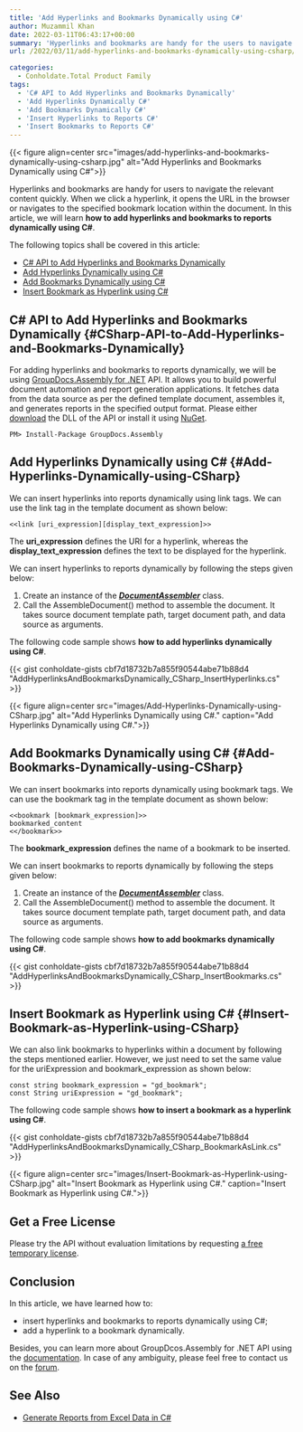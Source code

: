 ```yaml
---
title: 'Add Hyperlinks and Bookmarks Dynamically using C#'
author: Muzammil Khan
date: 2022-03-11T06:43:17+00:00
summary: 'Hyperlinks and bookmarks are handy for the users to navigate the relevant content quickly. In this article, you will learn **how to add hyperlinks and bookmarks to your reports dynamically using C#**.'
url: /2022/03/11/add-hyperlinks-and-bookmarks-dynamically-using-csharp/

categories:
  - Conholdate.Total Product Family
tags:
  - 'C# API to Add Hyperlinks and Bookmarks Dynamically'
  - 'Add Hyperlinks Dynamically C#'
  - 'Add Bookmarks Dynamically C#'
  - 'Insert Hyperlinks to Reports C#'
  - 'Insert Bookmarks to Reports C#'
---
```


{{< figure align=center src="images/add-hyperlinks-and-bookmarks-dynamically-using-csharp.jpg" alt="Add Hyperlinks and Bookmarks Dynamically using C#">}}
 
Hyperlinks and bookmarks are handy for users to navigate the relevant content quickly. When we click a hyperlink, it opens the URL in the browser or navigates to the specified bookmark location within the document. In this article, we will learn **how to add hyperlinks and bookmarks to reports dynamically using C#**.

The following topics shall be covered in this article:

  * [C# API to Add Hyperlinks and Bookmarks Dynamically][1]
  * [Add Hyperlinks Dynamically using C#][2]
  * [Add Bookmarks Dynamically using C#][3]
  * [Insert Bookmark as Hyperlink using C#][4]

## C# API to Add Hyperlinks and Bookmarks Dynamically {#CSharp-API-to-Add-Hyperlinks-and-Bookmarks-Dynamically}

For adding hyperlinks and bookmarks to reports dynamically, we will be using [GroupDocs.Assembly for .NET][5] API. It allows you to build powerful document automation and report generation applications. It fetches data from the data source as per the defined template document, assembles it, and generates reports in the specified output format. Please either [download][6] the DLL of the API or install it using [NuGet][7].

```
PM> Install-Package GroupDocs.Assembly
```

## Add Hyperlinks Dynamically using C# {#Add-Hyperlinks-Dynamically-using-CSharp}

We can insert hyperlinks into reports dynamically using link tags. We can use the link tag in the template document as shown below:

```
<<link [uri_expression][display_text_expression]>>
```

The **uri_expression** defines the URI for a hyperlink, whereas the **display_text_expression** defines the text to be displayed for the hyperlink.

We can insert hyperlinks to reports dynamically by following the steps given below:

  1. Create an instance of the _**[DocumentAssembler][8]**_ class.
  2. Call the AssembleDocument() method to assemble the document. It takes source document template path, target document path, and data source as arguments.

The following code sample shows **how to add hyperlinks dynamically using C#**.

{{< gist conholdate-gists cbf7d18732b7a855f90544abe71b88d4 "AddHyperlinksAndBookmarksDynamically_CSharp_InsertHyperlinks.cs" >}}

{{< figure align=center src="images/Add-Hyperlinks-Dynamically-using-CSharp.jpg" alt="Add Hyperlinks Dynamically using C#." caption="Add Hyperlinks Dynamically using C#.">}}
 

## Add Bookmarks Dynamically using C# {#Add-Bookmarks-Dynamically-using-CSharp}

We can insert bookmarks into reports dynamically using bookmark tags. We can use the bookmark tag in the template document as shown below:

```
<<bookmark [bookmark_expression]>>
bookmarked_content
<</bookmark>>
```

The **bookmark_expression** defines the name of a bookmark to be inserted.

We can insert bookmarks to reports dynamically by following the steps given below:

  1. Create an instance of the _**[DocumentAssembler][8]**_ class.
  2. Call the AssembleDocument() method to assemble the document. It takes source document template path, target document path, and data source as arguments.

The following code sample shows **how to add bookmarks dynamically using C#**.

{{< gist conholdate-gists cbf7d18732b7a855f90544abe71b88d4 "AddHyperlinksAndBookmarksDynamically_CSharp_InsertBookmarks.cs" >}}


## Insert Bookmark as Hyperlink using C# {#Insert-Bookmark-as-Hyperlink-using-CSharp}

We can also link bookmarks to hyperlinks within a document by following the steps mentioned earlier. However, we just need to set the same value for the uriExpression and bookmark_expression as shown below:

```
const string bookmark_expression = "gd_bookmark";
const String uriExpression = "gd_bookmark";
```

The following code sample shows **how to insert a bookmark as a hyperlink using C#**.

{{< gist conholdate-gists cbf7d18732b7a855f90544abe71b88d4 "AddHyperlinksAndBookmarksDynamically_CSharp_BookmarkAsLink.cs" >}}

{{< figure align=center src="images/Insert-Bookmark-as-Hyperlink-using-CSharp.jpg" alt="Insert Bookmark as Hyperlink using C#." caption="Insert Bookmark as Hyperlink using C#.">}}

## Get a Free License

Please try the API without evaluation limitations by requesting [a free temporary license][9].

## Conclusion

In this article, we have learned how to:
  * insert hyperlinks and bookmarks to reports dynamically using C#;
  * add a hyperlink to a bookmark dynamically.

Besides, you can learn more about GroupDcos.Assembly for .NET API using the [documentation][10]. In case of any ambiguity, please feel free to contact us on the [forum][11].

## See Also

  * [Generate Reports from Excel Data in C#][12]

  [1]: #CSharp-API-to-Add-Hyperlinks-and-Bookmarks-Dynamically
  [2]: #Add-Hyperlinks-Dynamically-using-CSharp
  [3]: #Add-Bookmarks-Dynamically-using-CSharp
  [4]: #Insert-Bookmark-as-Hyperlink-using-CSharp
  [5]: https://products.groupdocs.com/assembly/net/
  [6]: https://downloads.groupdocs.com/assembly/net
  [7]: https://www.nuget.org/packages/groupdocs.assembly
  [8]: https://apireference.groupdocs.com/assembly/net/groupdocs.assembly/documentassembler
  [9]: https://purchase.conholdate.com/temporary-license
  [10]: https://docs.groupdocs.com/assembly/net/
  [11]: https://forum.groupdocs.com/c/assembly/15
  [12]: https://blog.conholdate.com/2021/04/29/generate-reports-from-excel-data-in-csharp/
